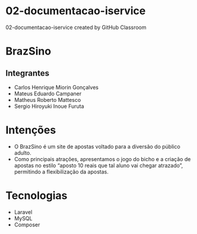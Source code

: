 # 02-documentacao-iservice


02-documentacao-iservice created by GitHub Classroom


# BrazSino
## Integrantes
* Carlos Henrique Miorin Gonçalves
* Mateus Eduardo Campaner
* Matheus Roberto Mattesco
* Sergio Hiroyuki Inoue Furuta


# Intenções
* O BrazSino é um site de apostas voltado para a diversão do público adulto.
* Como principais atrações, apresentamos o jogo do bicho e a criação de apostas no estilo “aposto 10 reais que tal aluno vai chegar atrazado”, permitindo a flexibilização da apostas.


# Tecnologias
* Laravel
* MySQL
* Composer